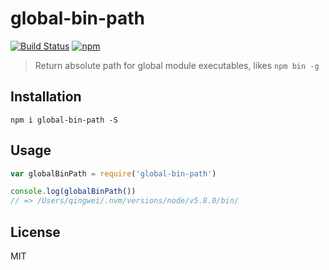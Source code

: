 # global-bin-path

[![Build Status](https://travis-ci.org/QingWei-Li/global-bin-path.svg?branch=master)](https://travis-ci.org/QingWei-Li/global-bin-path)
[![npm](https://img.shields.io/npm/v/global-bin-path.svg?maxAge=2592000)](https://www.npmjs.com/package/global-bin-path)

> Return absolute path for global module executables, likes `npm bin -g`

## Installation
```shell
npm i global-bin-path -S
```

## Usage
```javascript
var globalBinPath = require('global-bin-path')

console.log(globalBinPath())
// => /Users/qingwei/.nvm/versions/node/v5.8.0/bin/
```

## License
MIT
